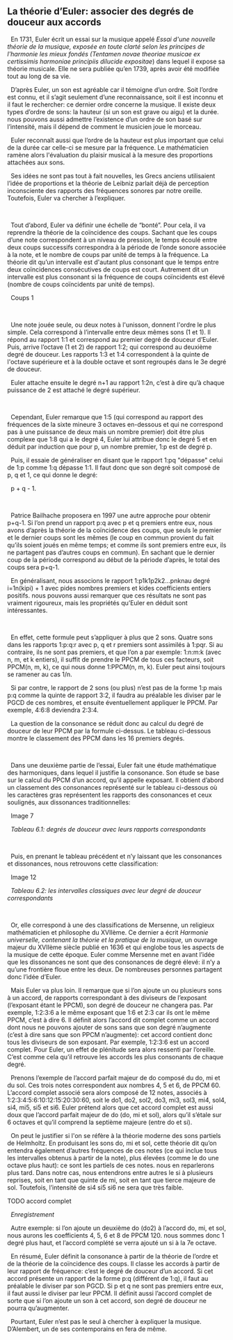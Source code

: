 ## La théorie d’Euler: associer des degrés de douceur aux accords

<p>&nbsp;&nbsp;En 1731, Euler &eacute;crit un essai sur la musique appel&eacute; <em>Essai d'une nouvelle th&eacute;orie de la musique, expos&eacute;e en toute clart&eacute; selon les principes de l'harmonie les mieux fond&eacute;s (Tentamen novae theoriae musicae ex certissimis harmoniae principiis dilucide expositae</em>) dans lequel il expose sa th&eacute;orie musicale. Elle ne sera publi&eacute;e qu&rsquo;en 1739, apr&egrave;s avoir &eacute;t&eacute; modifi&eacute;e tout au long de sa vie. </p>
<p>&nbsp;&nbsp;D&rsquo;apr&egrave;s Euler, un son est agr&eacute;able car il t&eacute;moigne d&rsquo;un ordre. Soit l&rsquo;ordre est connu, et il s&rsquo;agit seulement d&rsquo;une reconnaissance, soit il est inconnu et il faut le rechercher: ce dernier ordre concerne la musique. Il existe deux types d&rsquo;ordre de sons: la hauteur (si un son est grave ou aigu) et la dur&eacute;e. nous pouvons aussi admettre l&rsquo;existence d&rsquo;un ordre de son bas&eacute; sur l&rsquo;intensit&eacute;, mais il d&eacute;pend de comment le musicien joue le morceau. </p>
<p>&nbsp;&nbsp;Euler reconna&icirc;t aussi que l&rsquo;ordre de la hauteur est plus important que celui de la dur&eacute;e car celle-ci se mesure par la fr&eacute;quence. Le math&eacute;maticien ram&egrave;ne alors l'&eacute;valuation du plaisir musical &agrave; la mesure des proportions attach&eacute;es aux sons. </p>
<p>&nbsp;&nbsp;Ses id&eacute;es ne sont pas tout &agrave; fait nouvelles, les Grecs anciens utilisaient l&rsquo;id&eacute;e de proportions et la th&eacute;orie de Leibniz parlait d&eacute;j&agrave; de perception inconsciente des rapports des fr&eacute;quences sonores par notre oreille. Toutefois, Euler va chercher &agrave; l&rsquo;expliquer.</p>
<p>&nbsp;&nbsp;<strong><strong>&nbsp;</strong></strong></p>
<p>&nbsp;&nbsp;Tout d&rsquo;abord, Euler va d&eacute;finir une &eacute;chelle de &ldquo;bont&eacute;&rdquo;. Pour cela, il va reprendre la th&eacute;orie de la co&iuml;ncidence des coups. Sachant que les coups d&rsquo;une note correspondent &agrave; un niveau de pression, le temps &eacute;coul&eacute; entre deux coups successifs correspondra &agrave; la p&eacute;riode de l&rsquo;onde sonore associ&eacute;e &agrave; la note, et le nombre de coups par unit&eacute; de temps &agrave; la fr&eacute;quence. La th&eacute;orie dit qu&rsquo;un intervalle est d'autant plus consonant que le temps entre deux co&iuml;ncidences cons&eacute;cutives de coups est court. Autrement dit un intervalle est plus consonant si la fr&eacute;quence de coups co&iuml;ncidents est &eacute;lev&eacute; (nombre de coups co&iuml;ncidents par unit&eacute; de temps).</p>
<p>&nbsp;&nbsp;Coups 1</p>
<p>&nbsp;&nbsp;&nbsp;</p>
<p>&nbsp;&nbsp;Une note jou&eacute;e seule, ou deux notes &agrave; l'unisson, donnent l'ordre le plus simple. Cela correspond &agrave; l&rsquo;intervalle entre deux m&ecirc;mes sons (1 et 1). Il r&eacute;pond au rapport 1:1 et correspond au premier degr&eacute; de douceur d&rsquo;Euler. Puis, arrive l&rsquo;octave (1 et 2) de rapport 1:2; qui correspond au deuxi&egrave;me degr&eacute; de douceur. Les rapports 1:3 et 1:4 correspondent &agrave; la quinte de l'octave sup&eacute;rieure et &agrave; la double octave et sont regroup&eacute;s dans le 3e degr&eacute; de douceur.</p>
<p>&nbsp;&nbsp;Euler attache ensuite le degr&eacute; n+1 au rapport 1:2n, c&rsquo;est &agrave; dire qu&rsquo;&agrave; chaque puissance de 2 est attach&eacute; le degr&eacute; sup&eacute;rieur. </p>
<p>&nbsp;&nbsp;<strong><strong>&nbsp;</strong></strong></p>
<p>&nbsp;&nbsp;Cependant, Euler remarque que 1:5 (qui correspond au rapport des fr&eacute;quences de la sixte mineure 3 octaves en-dessous et qui ne correspond pas &agrave; une puissance de deux mais un nombre premier) doit &ecirc;tre plus complexe que 1:8 qui a le degr&eacute; 4, Euler lui attribue donc le degr&eacute; 5 et en d&eacute;duit par induction que pour p, un nombre premier, 1:p est de degr&eacute; p. </p>
<p>&nbsp;&nbsp;Puis, il essaie de g&eacute;n&eacute;raliser en disant que le rapport 1:pq "d&eacute;passe" celui de 1:p comme 1:q d&eacute;passe 1:1. Il faut donc que son degr&eacute; soit compos&eacute; de p, q et 1, ce qui donne le degr&eacute;: </p>
<p>&nbsp;&nbsp;p + q - 1. </p>
<p>&nbsp;&nbsp;<strong><strong>&nbsp;</strong></strong></p>
<p>&nbsp;&nbsp;Patrice Bailhache proposera en 1997 une autre approche pour obtenir p+q-1. Si l&rsquo;on prend un rapport p:q avec p et q premiers entre eux, nous avons d&rsquo;apr&egrave;s la th&eacute;orie de la co&iuml;ncidence des coups, que seuls le premier et le dernier coups sont les m&ecirc;mes (le coup en commun provient du fait qu&rsquo;ils soient jou&eacute;s en m&ecirc;me temps; et comme ils sont premiers entre eux, ils ne partagent pas d&rsquo;autres coups en commun). En sachant que le dernier coup de la p&eacute;riode correspond au d&eacute;but de la p&eacute;riode d&rsquo;apr&egrave;s, le total des coups sera p+q-1.</p>
<p>&nbsp;&nbsp;En g&eacute;n&eacute;ralisant, nous associons le rapport 1:p1k1p2k2...pnknau degr&eacute; i=1n(kipi) + 1 avec pides nombres premiers et kides coefficients entiers positifs. nous pouvons aussi remarquer que ces r&eacute;sultats ne sont pas vraiment rigoureux, mais les propri&eacute;t&eacute;s qu&rsquo;Euler en d&eacute;duit sont int&eacute;ressantes.</p>
<p>&nbsp;&nbsp;<strong><strong>&nbsp;</strong></strong></p>
<p>&nbsp;&nbsp;En effet, cette formule peut s&rsquo;appliquer &agrave; plus que 2 sons. Quatre sons dans les rapports 1:p:q:r avec p, q et r premiers sont assimil&eacute;s &agrave; 1:pqr. Si au contraire, ils ne sont pas premiers, et que l&rsquo;on a par exemple: 1:n:m:k (avec n, m, et k entiers), il suffit de prendre le PPCM de tous ces facteurs, soit PPCM(n, m, k), ce qui nous donne 1:PPCM(n, m, k). Euler peut ainsi toujours se ramener au cas 1/n. </p>
<p>&nbsp;&nbsp;Si par contre, le rapport de 2 sons (ou plus) n&rsquo;est pas de la forme 1:p mais p:q comme la quinte de rapport 3:2, il faudra au pr&eacute;alable les diviser par le PGCD de ces nombres, et ensuite &eacute;ventuellement appliquer le PPCM. Par exemple, 4:6:8 deviendra 2:3:4.</p>
<p>&nbsp;&nbsp;La question de la consonance se r&eacute;duit donc au calcul du degr&eacute; de douceur de leur PPCM par la formule ci-dessus. Le tableau ci-dessous montre le classement des PPCM dans les 16 premiers degr&eacute;s.</p>
<p>&nbsp;&nbsp;<strong><strong>&nbsp;</strong></strong></p>
<p>&nbsp;&nbsp;Dans une deuxi&egrave;me partie de l&rsquo;essai, Euler fait une &eacute;tude math&eacute;matique des harmoniques, dans lequel il justifie la consonance. Son &eacute;tude se base sur le calcul du PPCM d&rsquo;un accord, qu&rsquo;il appelle exposant. Il obtient d&rsquo;abord un classement des consonances repr&eacute;sent&eacute; sur le tableau ci-dessous o&ugrave; les caract&egrave;res gras repr&eacute;sentent les rapports des consonances et ceux soulign&eacute;s, aux dissonances traditionnelles:</p>
<p>&nbsp;&nbsp;Image 7</p>
<p>&nbsp;&nbsp;<em>Tableau 6.1: degr&eacute;s de douceur avec leurs rapports correspondants</em></p>
<p>&nbsp;&nbsp;<strong><strong>&nbsp;</strong></strong></p>
<p>&nbsp;&nbsp;Puis, en prenant le tableau pr&eacute;c&eacute;dent et n&rsquo;y laissant que les consonances et dissonances, nous retrouvons cette classification:</p>
<p>&nbsp;&nbsp;Image 12</p>
<p>&nbsp;&nbsp;<em>Tableau 6.2: les intervalles classiques avec leur degr&eacute; de douceur correspondants</em></p>
<p>&nbsp;&nbsp;<strong><strong>&nbsp;</strong></strong></p>
<p>&nbsp;&nbsp;Or, elle correspond &agrave; une des classifications de Mersenne, un religieux math&eacute;maticien et philosophe du XVII&egrave;me. Ce dernier a &eacute;crit <em>Harmonie universelle, contenant la th&eacute;orie et la pratique de la musique, </em>un ouvrage majeur du XVII&egrave;me si&egrave;cle publi&eacute; en 1636 et qui englobe tous les aspects de la musique de cette &eacute;poque<em>.</em> Euler comme Mersenne met en avant l&rsquo;id&eacute;e que les dissonances ne sont que des consonances de degr&eacute; &eacute;lev&eacute;: il n&rsquo;y a qu&rsquo;une fronti&egrave;re floue entre les deux. De nombreuses personnes partagent donc l&rsquo;id&eacute;e d&rsquo;Euler.</p>
<p>&nbsp;&nbsp;Mais Euler va plus loin. Il remarque que si l&rsquo;on ajoute un ou plusieurs sons &agrave; un accord, de rapports correspondant &agrave; des diviseurs de l&rsquo;exposant (l&rsquo;exposant &eacute;tant le PPCM), son degr&eacute; de douceur ne changera pas. Par exemple, 1:2:3:6 a le m&ecirc;me exposant que 1:6 et 2:3 car ils ont le m&ecirc;me PPCM, c&rsquo;est &agrave; dire 6. Il d&eacute;finit alors l&rsquo;accord dit complet comme un accord dont nous ne pouvons ajouter de sons sans que son degr&eacute; n&rsquo;augmente (c&rsquo;est &agrave; dire sans que son PPCM n&rsquo;augmente): cet accord contient donc tous les diviseurs de son exposant. Par exemple, 1:2:3:6 est un accord complet. Pour Euler, un effet de pl&eacute;nitude sera alors ressenti par l&rsquo;oreille. C&rsquo;est comme cela qu&rsquo;il retrouve les accords les plus consonants de chaque degr&eacute;.</p>
<p>&nbsp;&nbsp;Prenons l&rsquo;exemple de l&rsquo;accord parfait majeur de do compos&eacute; du do, mi et du sol. Ces trois notes correspondent aux nombres 4, 5 et 6, de PPCM 60. L&rsquo;accord complet associ&eacute; sera alors compos&eacute; de 12 notes, associ&eacute;s &agrave; 1:2:3:4:5:6:10:12:15:20:30:60, soit le do1, do2, sol2, do3, mi3, sol3, mi4, sol4, si4, mi5, si5 et si6. Euler pr&eacute;tend alors que cet accord complet est aussi doux que l&rsquo;accord parfait majeur de do (do, mi et sol), alors qu&rsquo;il s&rsquo;&eacute;tale sur 6 octaves et qu&rsquo;il comprend la septi&egrave;me majeure (entre do et si). </p>
<p>&nbsp;&nbsp;On peut le justifier si l'on se r&eacute;f&egrave;re &agrave; la th&eacute;orie moderne des sons partiels de Helmholtz. En produisant les sons do, mi et sol, cette th&eacute;orie dit qu&rsquo;on entendra &eacute;galement d&rsquo;autres fr&eacute;quences de ces notes (ce qui inclue tous les intervalles obtenus &agrave; partir de la note), plus &eacute;lev&eacute;es (comme le do une octave plus haut): ce sont les partiels de ces notes. nous en reparlerons plus tard. Dans notre cas, nous entendrons entre autres le si &agrave; plusieurs reprises, soit en tant que quinte de mi, soit en tant que tierce majeure de sol. Toutefois, l&rsquo;intensit&eacute; de si4 si5 si6 ne sera que tr&egrave;s faible.</p>

TODO accord complet
<p>&nbsp;&nbsp;<em>Enregistrement</em></p>

<p>&nbsp;&nbsp;Autre exemple: si l&rsquo;on ajoute un deuxi&egrave;me do (do2) &agrave; l&rsquo;accord do, mi, et sol, nous aurons les coefficients 4, 5, 6 et 8 de PPCM 120. nous sommes donc 1 degr&eacute; plus haut, et l&rsquo;accord compl&eacute;t&eacute; se verra ajout&eacute; un si &agrave; la 7e octave. </p>
<p>&nbsp;&nbsp;En r&eacute;sum&eacute;, Euler d&eacute;finit la consonance &agrave; partir de la th&eacute;orie de l&rsquo;ordre et de la th&eacute;orie de la co&iuml;ncidence des coups. Il classe les accords &agrave; partir de leur rapport de fr&eacute;quence: c&rsquo;est le degr&eacute; de douceur d&rsquo;un accord. Si cet accord pr&eacute;sente un rapport de la forme p:q (diff&eacute;rent de 1:q), il faut au pr&eacute;alable le diviser par son PGCD. Si p et q ne sont pas premiers entre eux, il faut aussi le diviser par leur PPCM. Il d&eacute;finit aussi l&rsquo;accord complet de sorte que si l&rsquo;on ajoute un son &agrave; cet accord, son degr&eacute; de douceur ne pourra qu&rsquo;augmenter.</p>
<p>&nbsp;&nbsp;Pourtant, Euler n&rsquo;est pas le seul &agrave; chercher &agrave; expliquer la musique. D&rsquo;Alembert, un de ses contemporains en fera de m&ecirc;me.</p>